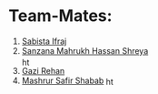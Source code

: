 # Team-Mates:

1. [Sabista Ifraj](https://github.com/SabistaIfraj) <br>
2. [Sanzana Mahrukh Hassan Shreya](https://github.com/Sanzana-shreya) <br><a href="https://www.linkedin.com/in/shababahmedd/" target="blank"><img align="center" src="https://raw.githubusercontent.com/rahuldkjain/github-profile-readme-generator/master/src/images/icons/Social/linked-in-alt.svg" alt="https://www.linkedin.com/in/sanzana-mahrukh-hassan-shreya-a26724283/" height="15" width="15" />
3. [Gazi Rehan](https://github.com/Gazisama) <br>
4. [Mashrur Safir Shabab](https://github.com/ShababAhmedd)  <a href="https://www.linkedin.com/in/shababahmedd/" target="blank"><img align="center" src="https://raw.githubusercontent.com/rahuldkjain/github-profile-readme-generator/master/src/images/icons/Social/linked-in-alt.svg" alt="https://www.linkedin.com/in/shababahmedd/" height="15" width="15" /> 











